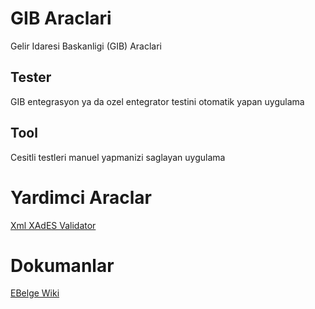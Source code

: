 # GIB Araclari
Gelir Idaresi Baskanligi (GIB) Araclari
## Tester
GIB entegrasyon ya da ozel entegrator testini otomatik yapan uygulama
## Tool
Cesitli testleri manuel yapmanizi saglayan uygulama
# Yardimci Araclar
[Xml XAdES Validator](https://github.com/mkysoft/XmlXAdESValidator)
# Dokumanlar
[EBelge Wiki](https://github.com/delphitr/ebelge/wiki)
